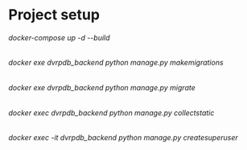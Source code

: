 

# Project setup
###### docker-compose up -d --build
###### docker exe dvrpdb_backend python manage.py makemigrations
###### docker exe dvrpdb_backend python manage.py migrate
###### docker exec dvrpdb_backend python manage.py collectstatic
###### docker exec -it dvrpdb_backend python manage.py createsuperuser

